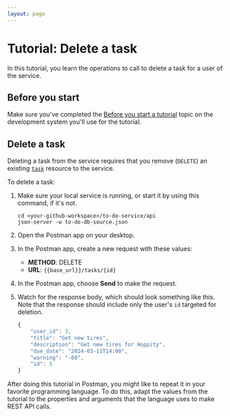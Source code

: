 ```yaml
---
layout: page
---
```


# Tutorial: Delete a task

In this tutorial, you learn the operations to call to
delete a task for a user of the service.

## Before you start

Make sure you've completed the [Before you start a tutorial](before-you-start-a-tutorial) topic on the development system you'll use for the tutorial.

## Delete a task

Deleting a task from the service requires that you remove (`DELETE`) an existing [`task`](../api/task) resource to the service.

To delete a task:

1. Make sure your local service is running, or start it by using this command, if it's not.

    ```shell
    cd <your-github-workspace>/to-do-service/api
    json-server -w to-do-db-source.json
    ```

1. Open the Postman app on your desktop.
1. In the Postman app, create a new request with these values:
    * **METHOD**: DELETE
    * **URL**: `{{base_url}}/tasks/{id}`

1. In the Postman app, choose **Send** to make the request.
1. Watch for the response body, which should look something like this. Note that the response should include only the user's `id` targeted for deletion.

    ```js
    {
        "user_id": 3,
        "title": "Get new tires",
        "description": "Get new tires for Hoppity",
        "due_date": "2024-03-11T14:00",
        "warning": "-60",
        "id": 5
    }
    ```

After doing this tutorial in Postman, you might like to repeat it in
your favorite programming language. To do this, adapt the values from
the tutorial to the properties and arguments that the language uses to
make REST API calls.
